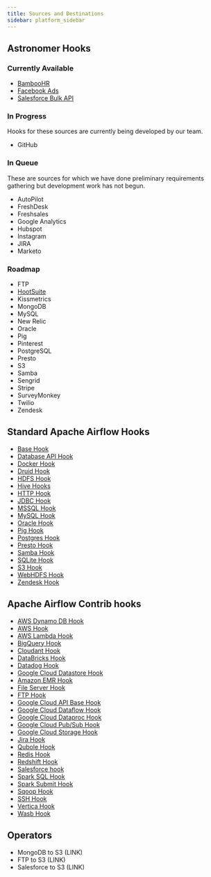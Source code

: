 ```yaml
---
title: Sources and Destinations
sidebar: platform_sidebar
---
```

## Astronomer Hooks

### Currently Available
 - [BambooHR](https://docs.astronomer.io/v2/apache_airflow/hooks/sources.html#bamboohr)
 - [Facebook Ads](https://docs.astronomer.io/v2/apache_airflow/hooks/sources.html#facebook-ads)
 - [Salesforce Bulk API](https://docs.astronomer.io/v2/apache_airflow/hooks/sources.html#salesforce-bulk-api)

### In Progress
Hooks for these sources are currently being developed by our team.
 - GitHub

### In Queue
These are sources for which we have done preliminary requirements gathering but development work has not begun. 
 - AutoPilot
 - FreshDesk
 - Freshsales
 - Google Analytics
 - Hubspot
 - Instagram
 - JIRA
 - Marketo

### Roadmap
 - FTP
 - [HootSuite](https://developer.hootsuite.com/docs/api-overview)
 - Kissmetrics
 - MongoDB
 - MySQL
 - New Relic
 - Oracle
 - Pig
 - Pinterest
 - PostgreSQL
 - Presto
 - S3
 - Samba
 - Sengrid
 - Stripe
 - SurveyMonkey
 - Twilio
 - Zendesk

## Standard Apache Airflow Hooks
 - [Base Hook](https://github.com/apache/incubator-airflow/blob/master/airflow/hooks/base_hook.py)
 - [Database API Hook](https://github.com/apache/incubator-airflow/blob/master/airflow/hooks/dbapi_hook.py)
 - [Docker Hook](https://github.com/apache/incubator-airflow/blob/master/airflow/hooks/docker_hook.py)
 - [Druid Hook](https://github.com/apache/incubator-airflow/blob/master/airflow/hooks/druid_hook.py)
 - [HDFS Hook](https://github.com/apache/incubator-airflow/blob/master/airflow/hooks/hdfs_hook.py)
 - [Hive Hooks](https://github.com/apache/incubator-airflow/blob/master/airflow/hooks/hive_hooks.py)
 - [HTTP Hook](https://github.com/apache/incubator-airflow/blob/master/airflow/hooks/http_hook.py)
 - [JDBC Hook](https://github.com/apache/incubator-airflow/blob/master/airflow/hooks/jdbc_hook.py)
 - [MSSQL Hook](https://github.com/apache/incubator-airflow/blob/master/airflow/hooks/mssql_hook.py)
 - [MySQL Hook](https://github.com/apache/incubator-airflow/blob/master/airflow/hooks/mysql_hook.py)
 - [Oracle Hook](https://github.com/apache/incubator-airflow/blob/master/airflow/hooks/oracle_hook.py)
 - [Pig Hook](https://github.com/apache/incubator-airflow/blob/master/airflow/hooks/pig_hook.py)
 - [Postgres Hook](https://github.com/apache/incubator-airflow/blob/master/airflow/hooks/postgres_hook.py)
 - [Presto Hook](https://github.com/apache/incubator-airflow/blob/master/airflow/hooks/presto_hook.py)
 - [Samba Hook](https://github.com/apache/incubator-airflow/blob/master/airflow/hooks/samba_hook.py)
 - [SQLite Hook](https://github.com/apache/incubator-airflow/blob/master/airflow/hooks/sqlite_hook.py)
 - [S3 Hook](https://github.com/apache/incubator-airflow/blob/master/airflow/hooks/s3_hook.py)
 - [WebHDFS Hook](https://github.com/apache/incubator-airflow/blob/master/airflow/hooks/webhdfs_hook.py)
 - [Zendesk Hook](https://github.com/apache/incubator-airflow/blob/master/airflow/hooks/zendesk_hook.py)

## Apache Airflow Contrib hooks
 - [AWS Dynamo DB Hook](https://github.com/apache/incubator-airflow/blob/master/airflow/contrib/hooks/aws_dynamodb_hook.py)
 - [AWS Hook](https://github.com/apache/incubator-airflow/blob/master/airflow/contrib/hooks/aws_hook.py)
 - [AWS Lambda Hook](https://github.com/apache/incubator-airflow/blob/master/airflow/contrib/hooks/aws_lambda_hook.py)
 - [BigQuery Hook](https://github.com/apache/incubator-airflow/blob/master/airflow/contrib/hooks/bigquery_hook.py)
 - [Cloudant Hook](https://github.com/apache/incubator-airflow/blob/master/airflow/contrib/hooks/cloudant_hook.py)
 - [DataBricks Hook](https://github.com/apache/incubator-airflow/blob/master/airflow/contrib/hooks/databricks_hook.py)
 - [Datadog Hook](https://github.com/apache/incubator-airflow/blob/master/airflow/contrib/hooks/datadog_hook.py)
 - [Google Cloud Datastore Hook](https://github.com/apache/incubator-airflow/blob/master/airflow/contrib/hooks/datastore_hook.py)
 - [Amazon EMR Hook](https://github.com/apache/incubator-airflow/blob/master/airflow/contrib/hooks/emr_hook.py)
 - [File Server Hook](https://github.com/apache/incubator-airflow/blob/master/airflow/contrib/hooks/fs_hook.py)
 - [FTP Hook](https://github.com/apache/incubator-airflow/blob/master/airflow/contrib/hooks/ftp_hook.py)
 - [Google Cloud API Base Hook](https://github.com/apache/incubator-airflow/blob/master/airflow/contrib/hooks/gcs_api_base_hook.py)
 - [Google Cloud Dataflow Hook](https://github.com/apache/incubator-airflow/blob/master/airflow/contrib/hooks/gcp_dataflow_hook.py)
 - [Google Cloud Dataproc Hook](https://github.com/apache/incubator-airflow/blob/master/airflow/contrib/hooks/gcp_dataproc_hook.py)
 - [Google Cloud Pub/Sub Hook](https://github.com/apache/incubator-airflow/blob/master/airflow/contrib/hooks/gcp_pubsub_hook.py)
 - [Google Cloud Storage Hook](https://github.com/apache/incubator-airflow/blob/master/airflow/contrib/hooks/gcs_hook.py)
 - [Jira Hook](https://github.com/apache/incubator-airflow/blob/master/airflow/contrib/hooks/jira_hook.py)
 - [Qubole Hook](https://github.com/apache/incubator-airflow/blob/master/airflow/contrib/hooks/qubole_hook.py)
 - [Redis Hook](https://github.com/apache/incubator-airflow/blob/master/airflow/contrib/hooks/redis_hook.py)
 - [Redshift Hook](https://github.com/apache/incubator-airflow/blob/master/airflow/contrib/hooks/redshift_hook.py)
 - [Salesforce hook](https://github.com/apache/incubator-airflow/blob/master/airflow/contrib/hooks/salesforce_hook.py)
 - [Spark SQL Hook](https://github.com/apache/incubator-airflow/blob/master/airflow/contrib/hooks/spark_sql_hook.py)
 - [Spark Submit Hook](https://github.com/apache/incubator-airflow/blob/master/airflow/contrib/hooks/spark_submit_hook.py)
 - [Sqoop Hook](https://github.com/apache/incubator-airflow/blob/master/airflow/contrib/hooks/sqoop_hook.py)
 - [SSH Hook](https://github.com/apache/incubator-airflow/blob/master/airflow/contrib/hooks/ssh_hook.py)
 - [Vertica Hook](https://github.com/apache/incubator-airflow/blob/master/airflow/contrib/hooks/vertica_hook.py)
 - [Wasb Hook](https://github.com/apache/incubator-airflow/blob/master/airflow/contrib/hooks/wasb_hook.py)

## Operators
- MongoDB to S3 (LINK)
- FTP to S3 (LINK)
- Salesforce to S3 (LINK)

